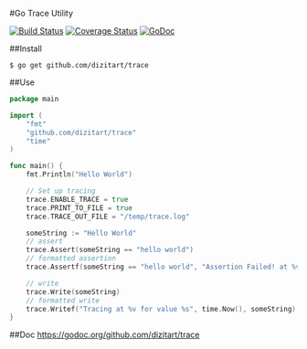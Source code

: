 #Go Trace Utility

[![Build Status](https://travis-ci.org/dizitart/trace.svg?branch=master)](https://travis-ci.org/dizitart/trace)
[![Coverage Status](https://coveralls.io/repos/anidotnet/assert/badge.png?branch=master)](https://coveralls.io/r/anidotnet/assert?branch=master)
[![GoDoc](https://godoc.org/github.com/dizitart/trace?status.png)](https://godoc.org/github.com/dizitart/trace)

##Install

    $ go get github.com/dizitart/trace
    
##Use

```Go
package main

import (
	"fmt"
	"github.com/dizitart/trace"
	"time"
)

func main() {
	fmt.Println("Hello World")

	// Set up tracing
	trace.ENABLE_TRACE = true
	trace.PRINT_TO_FILE = true
	trace.TRACE_OUT_FILE = "/temp/trace.log"

	someString := "Hello World"
	// assert
	trace.Assert(someString == "hello world")
	// formatted assertion
	trace.Assertf(someString == "hello world", "Assertion Failed! at %v", time.Now())

	// write
	trace.Write(someString)
	// formatted write
	trace.Writef("Tracing at %v for value %s", time.Now(), someString)
}
```

##Doc
    https://godoc.org/github.com/dizitart/trace
